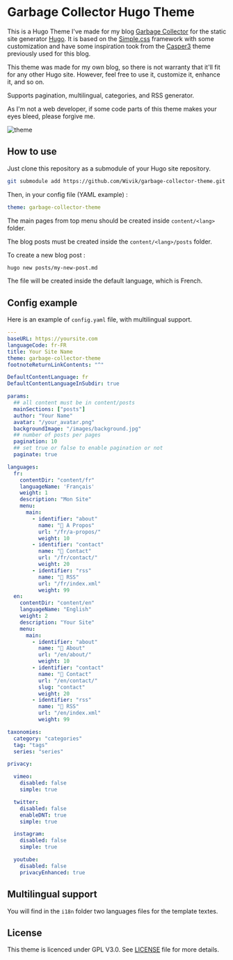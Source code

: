 # Garbage Collector Hugo Theme

This is a Hugo Theme I've made for my blog [Garbage Collector](https://blog.zedas.fr) for the static site generator [Hugo](https://gohugo.io). It is based on the [Simple.css](https://simplecss.org) framework with some customization and have some inspiration took from the [Casper3](https://github.com/jonathanjanssens/hugo-casper3) theme previously used for this blog.

This theme was made for my own blog, so there is not warranty that it'll fit for any other Hugo site. However, feel free to use it, customize it, enhance it, and so on.

Supports pagination, multilingual, categories, and RSS generator.

As I'm not a web developer, if some code parts of this theme makes your eyes bleed, please forgive me.

![theme](theme.png)

## How to use

Just clone this repository as a submodule of your Hugo site repository.

```bash
git submodule add https://github.com/Wivik/garbage-collector-theme.git
```

Then, in your config file (YAML example) :

```yaml
theme: garbage-collector-theme
```

The main pages from top menu should be created inside `content/<lang>` folder.

The blog posts must be created inside the `content/<lang>/posts` folder.

To create a new blog post :

```bash
hugo new posts/my-new-post.md
```

The file will be created inside the default language, which is French.

## Config example

Here is an example of `config.yaml` file, with multilingual support.

```yaml
---
baseURL: https://yoursite.com
languageCode: fr-FR
title: Your Site Name
theme: garbage-collector-theme
footnoteReturnLinkContents: "^"

DefaultContentLanguage: fr
DefaultContentLanguageInSubdir: true

params:
  ## all content must be in content/posts
  mainSections: ["posts"]
  author: "Your Name"
  avatar: "/your_avatar.png"
  backgroundImage: "/images/background.jpg"
  ## number of posts per pages
  pagination: 10
  ## set true or false to enable pagination or not
  paginate: true

languages:
  fr:
    contentDir: "content/fr"
    languageName: 'Français'
    weight: 1
    description: "Mon Site"
    menu:
      main:
        - identifier: "about"
          name: "👤 A Propos"
          url: "/fr/a-propos/"
          weight: 10
        - identifier: "contact"
          name: "💬 Contact"
          url: "/fr/contact/"
          weight: 20
        - identifier: "rss"
          name: "📰 RSS"
          url: "/fr/index.xml"
          weight: 99
  en:
    contentDir: "content/en"
    languageName: "English"
    weight: 2
    description: "Your Site"
    menu:
      main:
        - identifier: "about"
          name: "👤 About"
          url: "/en/about/"
          weight: 10
        - identifier: "contact"
          name: "💬 Contact"
          url: "/en/contact/"
          slug: "contact"
          weight: 20
        - identifier: "rss"
          name: "📰 RSS"
          url: "/en/index.xml"
          weight: 99

taxonomies:
  category: "categories"
  tag: "tags"
  series: "series"

privacy:

  vimeo:
    disabled: false
    simple: true

  twitter:
    disabled: false
    enableDNT: true
    simple: true

  instagram:
    disabled: false
    simple: true

  youtube:
    disabled: false
    privacyEnhanced: true
```

## Multilingual support

You will find in the `i18n` folder two languages files for the template textes.

## License

This theme is licenced under GPL V3.0. See [LICENSE](LICENSE) file for more details.

